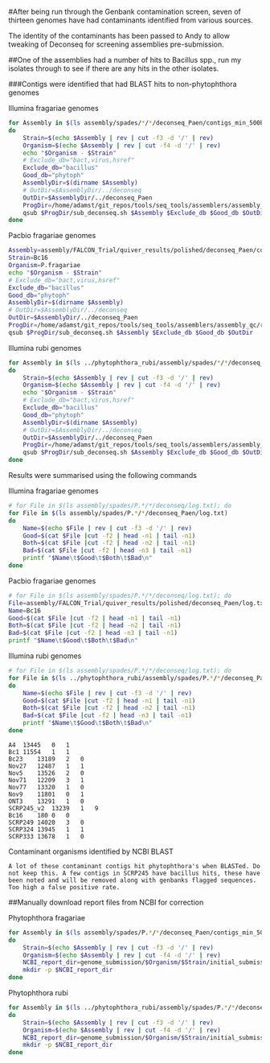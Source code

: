 #After being run through the Genbank contamination screen, seven of thirteen genomes have had contaminants identified from various sources.

The identity of the contaminants has been passed to Andy to allow tweaking of Deconseq for screening assemblies pre-submission.

##One of the assemblies had a number of hits to Bacillus spp., run my isolates through to see if there are any hits in the other isolates.

###Contigs were identified that had BLAST hits to non-phytophthora genomes

Illumina fragariae genomes

```bash
for Assembly in $(ls assembly/spades/*/*/deconseq_Paen/contigs_min_500bp_filtered_renamed.fasta | grep -v 'Bc16')
do
    Strain=$(echo $Assembly | rev | cut -f3 -d '/' | rev)
    Organism=$(echo $Assembly | rev | cut -f4 -d '/' | rev)
    echo "$Organism - $Strain"
    # Exclude_db="bact,virus,hsref"
    Exclude_db="bacillus"
    Good_db="phytoph"
    AssemblyDir=$(dirname $Assembly)
    # OutDir=$AssemblyDir/../deconseq
    OutDir=$AssemblyDir/../deconseq_Paen
    ProgDir=/home/adamst/git_repos/tools/seq_tools/assemblers/assembly_qc/remove_contaminants
    qsub $ProgDir/sub_deconseq.sh $Assembly $Exclude_db $Good_db $OutDir
done
```

Pacbio fragariae genomes

```bash
Assembly=assembly/FALCON_Trial/quiver_results/polished/deconseq_Paen/contigs_min_500bp_filtered_renamed.fasta
Strain=Bc16
Organism=P.fragariae
echo "$Organism - $Strain"
# Exclude_db="bact,virus,hsref"
Exclude_db="bacillus"
Good_db="phytoph"
AssemblyDir=$(dirname $Assembly)
# OutDir=$AssemblyDir/../deconseq
OutDir=$AssemblyDir/../deconseq_Paen
ProgDir=/home/adamst/git_repos/tools/seq_tools/assemblers/assembly_qc/remove_contaminants
qsub $ProgDir/sub_deconseq.sh $Assembly $Exclude_db $Good_db $OutDir
```

Illumina rubi genomes

```bash
for Assembly in $(ls ../phytophthora_rubi/assembly/spades/*/*/deconseq_Paen/contigs_min_500bp_filtered_renamed.fasta)
do
    Strain=$(echo $Assembly | rev | cut -f3 -d '/' | rev)
    Organism=$(echo $Assembly | rev | cut -f4 -d '/' | rev)
    echo "$Organism - $Strain"
    # Exclude_db="bact,virus,hsref"
    Exclude_db="bacillus"
    Good_db="phytoph"
    AssemblyDir=$(dirname $Assembly)
    # OutDir=$AssemblyDir/../deconseq
    OutDir=$AssemblyDir/../deconseq_Paen
    ProgDir=/home/adamst/git_repos/tools/seq_tools/assemblers/assembly_qc/remove_contaminants
    qsub $ProgDir/sub_deconseq.sh $Assembly $Exclude_db $Good_db $OutDir
done
```

Results were summarised using the following commands

Illumina fragariae genomes

```bash
# for File in $(ls assembly/spades/P.*/*/deconseq/log.txt); do
for File in $(ls assembly/spades/P.*/*/deconseq_Paen/log.txt)
do
    Name=$(echo $File | rev | cut -f3 -d '/' | rev)
    Good=$(cat $File |cut -f2 | head -n1 | tail -n1)
    Both=$(cat $File |cut -f2 | head -n2 | tail -n1)
    Bad=$(cat $File |cut -f2 | head -n3 | tail -n1)
    printf "$Name\t$Good\t$Both\t$Bad\n"
done
```

Pacbio fragariae genomes

```bash
# for File in $(ls assembly/spades/P.*/*/deconseq/log.txt); do
File=assembly/FALCON_Trial/quiver_results/polished/deconseq_Paen/log.txt
Name=Bc16
Good=$(cat $File |cut -f2 | head -n1 | tail -n1)
Both=$(cat $File |cut -f2 | head -n2 | tail -n1)
Bad=$(cat $File |cut -f2 | head -n3 | tail -n1)
printf "$Name\t$Good\t$Both\t$Bad\n"
```

Illumina rubi genomes

```bash
# for File in $(ls assembly/spades/P.*/*/deconseq/log.txt); do
for File in $(ls ../phytophthora_rubi/assembly/spades/P.*/*/deconseq_Paen/log.txt)
do
    Name=$(echo $File | rev | cut -f3 -d '/' | rev)
    Good=$(cat $File |cut -f2 | head -n1 | tail -n1)
    Both=$(cat $File |cut -f2 | head -n2 | tail -n1)
    Bad=$(cat $File |cut -f2 | head -n3 | tail -n1)
    printf "$Name\t$Good\t$Both\t$Bad\n"
done
```

```
A4	13445	0	1
Bc1	11554	1	1
Bc23	13189	2	0
Nov27	12487	1	1
Nov5	13526	2	0
Nov71	12209	3	1
Nov77	13320	1	0
Nov9	11801	0	1
ONT3	13291	1	0
SCRP245_v2	13239	1	9
Bc16	180	0	0
SCRP249	14020	3	0
SCRP324	13945	1	1
SCRP333	13678	1	0
```

Contaminant organisms identified by NCBI BLAST

```
A lot of these contaminant contigs hit phytophthora's when BLASTed. Do not keep this. A few contigs in SCRP245 have bacillus hits, these have been noted and will be removed along with genbanks flagged sequences. Too high a false positive rate.
```

##Manually download report files from NCBI for correction

Phytophthora fragariae

```bash
for Assembly in $(ls assembly/spades/P.*/*/deconseq_Paen/contigs_min_500bp_filtered_renamed.fasta | grep -e 'A4' -e 'Bc1' -e 'Nov5' -e 'Nov71' -e 'Nov9' -e 'SCRP245_v2')
do
    Strain=$(echo $Assembly | rev | cut -f3 -d '/' | rev)
    Organism=$(echo $Assembly | rev | cut -f4 -d '/' | rev)  
    NCBI_report_dir=genome_submission/$Organism/$Strain/initial_submission
    mkdir -p $NCBI_report_dir
done
```

Phytophthora rubi

```bash
for Assembly in $(ls ../phytophthora_rubi/assembly/spades/P.*/*/deconseq_Paen/contigs_min_500bp_filtered_renamed.fasta | grep -e 'SCRP324')
do
    Strain=$(echo $Assembly | rev | cut -f3 -d '/' | rev)
    Organism=$(echo $Assembly | rev | cut -f4 -d '/' | rev)  
    NCBI_report_dir=genome_submission/$Organism/$Strain/initial_submission
    mkdir -p $NCBI_report_dir
done
```
